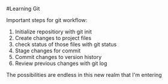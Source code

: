 #Learning Git

Important steps for git workflow:

1. Initialize repositiory with git init
2. Create changes to project files
3. check status of those files with git status
4. Stage changes for commit
5. Commit changes to version history
6. Review previous changes with git log

The possibilities are endless in this new realm that I'm entering
